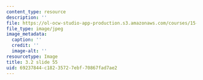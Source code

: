 ```yaml
---
content_type: resource
description: ''
file: https://ol-ocw-studio-app-production.s3.amazonaws.com/courses/15-s21-nuts-and-bolts-of-business-plans-january-iap-2014/69237844c18235727ebf70867fad7ae2_Slide55.JPG
file_type: image/jpeg
image_metadata:
  caption: ''
  credit: ''
  image-alt: ''
resourcetype: Image
title: 3.2 slide 55
uid: 69237844-c182-3572-7ebf-70867fad7ae2
---
```

